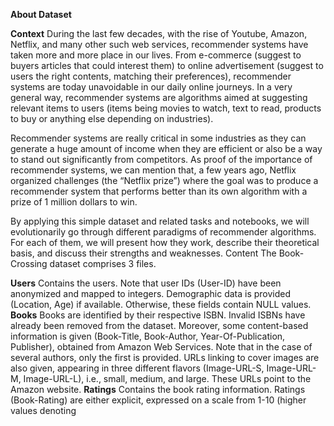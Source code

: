 **About Dataset**

**Context**
During the last few decades, with the rise of Youtube, Amazon, Netflix, and many other such web services, recommender systems have taken more and more place in our lives. From e-commerce (suggest to buyers articles that could interest them) to online advertisement (suggest to users the right contents, matching their preferences), recommender systems are today unavoidable in our daily online journeys.
In a very general way, recommender systems are algorithms aimed at suggesting relevant items to users (items being movies to watch, text to read, products to buy or anything else depending on industries).

Recommender systems are really critical in some industries as they can generate a huge amount of income when they are efficient or also be a way to stand out significantly from competitors. As proof of the importance of recommender systems, we can mention that, a few years ago, Netflix organized challenges (the “Netflix prize”) where the goal was to produce a recommender system that performs better than its own algorithm with a prize of 1 million dollars to win.

By applying this simple dataset and related tasks and notebooks, we will evolutionarily go through different paradigms of recommender algorithms. For each of them, we will present how they work, describe their theoretical basis, and discuss their strengths and weaknesses.
Content
The Book-Crossing dataset comprises 3 files.

**Users**
Contains the users. Note that user IDs (User-ID) have been anonymized and mapped to integers. Demographic data is provided (Location, Age) if available. Otherwise, these fields contain NULL values.
**Books**
Books are identified by their respective ISBN. Invalid ISBNs have already been removed from the dataset. Moreover, some content-based information is given (Book-Title, Book-Author, Year-Of-Publication, Publisher), obtained from Amazon Web Services. Note that in the case of several authors, only the first is provided. URLs linking to cover images are also given, appearing in three different flavors (Image-URL-S, Image-URL-M, Image-URL-L), i.e., small, medium, and large. These URLs point to the Amazon website.
**Ratings**
Contains the book rating information. Ratings (Book-Rating) are either explicit, expressed on a scale from 1-10 (higher values denoting
